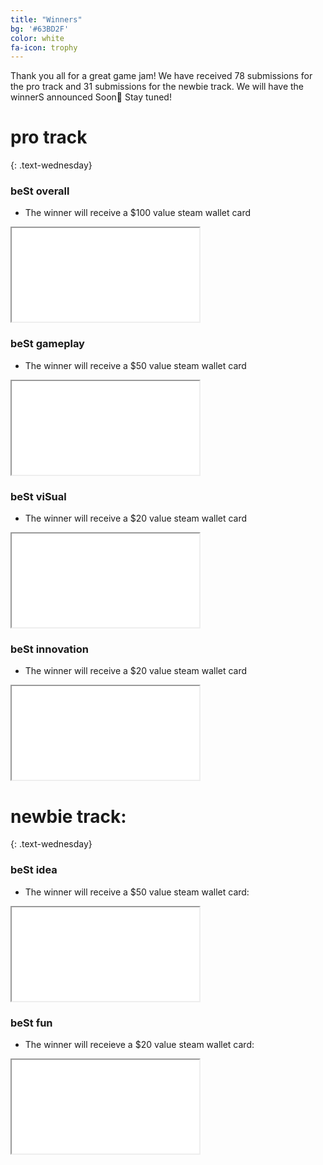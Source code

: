```yaml
---
title: "Winners"
bg: '#63BD2F'
color: white
fa-icon: trophy
---
```


Thank you all for a great game jam! We have received 78 submissions for the pro track and 31 submissions for the newbie track. We will have the winnerS announced Soon🥇 Stay tuned!

# pro track
{: .text-wednesday}


### beSt overall 
- The winner will receive a $100 value steam wallet card

<div class="icontain">
  <iframe src="//www.youtube.com/embed/8yis7GzlXNM" allowfullscreen></iframe>
</div>

### beSt gameplay 

- The winner will receive a $50 value steam wallet card

<div class="icontain">
  <iframe src="//www.youtube.com/embed/8yis7GzlXNM" allowfullscreen></iframe>
</div>

### beSt viSual 

- The winner will receive a $20 value steam wallet card

<div class="icontain">
  <iframe src="//www.youtube.com/embed/8yis7GzlXNM" allowfullscreen></iframe>
</div>

### beSt innovation 

- The winner will receive a $20 value steam wallet card

<div class="icontain">
  <iframe src="//www.youtube.com/embed/8yis7GzlXNM" allowfullscreen></iframe>
</div>


# newbie track:
{: .text-wednesday}

### beSt idea

- The winner will receive a $50 value steam wallet card:

<div class="icontain">
  <iframe src="//www.youtube.com/embed/8yis7GzlXNM" allowfullscreen></iframe>
</div>

### beSt fun

- The winner will receieve a $20 value steam wallet card:

<div class="icontain">
  <iframe src="//www.youtube.com/embed/8yis7GzlXNM" allowfullscreen></iframe>
</div>

